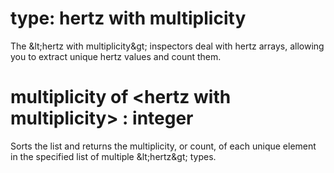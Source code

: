 # type: hertz with multiplicity

The &amp;lt;hertz with multiplicity&amp;gt; inspectors deal with hertz arrays, allowing you to extract unique hertz values and count them.

# multiplicity of &lt;hertz with multiplicity&gt; : integer

Sorts the list and returns the multiplicity, or count, of each unique element in the specified list of multiple &amp;lt;hertz&amp;gt; types.
